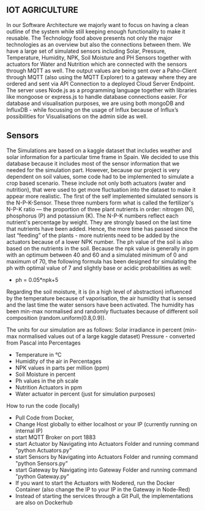 ## IOT AGRICULTURE

In our Software Architecture we majorly want to focus on having a clean outline of the system while still keeping enough functionality to make it reusable. The Technology food above presents not only the major technologies as an overview but also the connections between them. 
We have a large set of simulated sensors including Solar, Pressure, Temperature, Humidity, NPK, Soil Moisture and PH Sensors together with actuators for Water and Nutrition which are connected with the sensors through MQTT as well. 
The output values are being sent over a Paho-Client through MQTT (also using the MQTT Explorer) to a gateway where they are ordered and sent via API Connection to a deployed Cloud Server Endpoint. 
The server uses Node.js as a programming language together with libraries like mongoose or express.js to handle database connections easier. 
For database and visualisation purposes, we are using both mongoDB and InfluxDB - while focussing on the usage of Influx because of Influx’s possibilities for Visualisations on the admin side as well.

## Sensors

The Simulations are based on a kaggle dataset that includes weather and solar information for a particular time frame in Spain. We decided to use this database because it includes most of the sensor information that we needed for the simulation part. However, because our project is very dependent on soil values, some code had to be implemented to simulate a crop based scenario. 
These include not only both actuators (water and nutrition), that were used to get more fluctuation into the dataset to make it appear more realistic. The first of the self implemented simulated sensors is the N-P-K-Sensor. 
These three numbers form what is called the fertilizer's N-P-K ratio — the proportion of three plant nutrients in order: nitrogen (N), phosphorus (P) and potassium (K). The N-P-K numbers reflect each nutrient's percentage by weight. They are strongly based on the last time that nutrients have been added. Hence, the more time has passed since the last “feeding” of the plants - more nutrients need to be added by the actuators because of a lower NPK number. 
The ph value of the soil is also based on the nutrients in the soil. Because the npk value is generally in ppm with an optimum between 40 and 60 and a simulated minimum of 0 and maximum of 70, the following formula has been designed for simulating the ph with optimal value of 7 and slightly base or acidic probabilities as well: 

- ph = 0.05*npk+5

Regarding the soil moisture, it is (in a high level of abstraction) influenced by the temperature because of vaporisation, the air humidity that is sensed and the last time the water sensors have been activated. The humidity has been min-max normalised and randomly fluctuates because of different soil composition (random.uniform(0.8,0.9)).



The units for our simulation are as follows: 
Solar irradiance in percent (min-max normalised values out of a large kaggle dataset)
Pressure - converted from Pascal into Percentages
- Temperature in °C 
- Humidity of the air in Percentages
- NPK values in parts per million (ppm)
- Soil Moisture in percent
- Ph values in the ph scale 
- Nutrition Actuators in ppm
- Water actuator in percent (just for simulation purposes)

How to run the code (locally)

- Pull Code from Docker,
- Change Host globally to either localhost or your IP (currently running on internal IP)
- start MQTT Broker on port 1883 
- start Actuator by Navigating into Actuators Folder and running command "python Actuators.py"
- start Sensors by Navigating into Actuators Folder and running command "python Sensors.py"
- start Gateway by Navigating into Gateway Folder and running command "python Gateway.py"
- If you want to start the Actuators with Nodered, run the Docker Container (also change the IP to your IP in the Gateway in Node-Red)
- Instead of starting the services through a Git Pull, the implementations are also on Dockerhub

